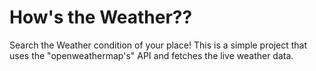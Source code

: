 # How's the Weather??
Search the Weather condition of your place! This is a simple project that uses the "openweathermap's" API and fetches the live weather data.
